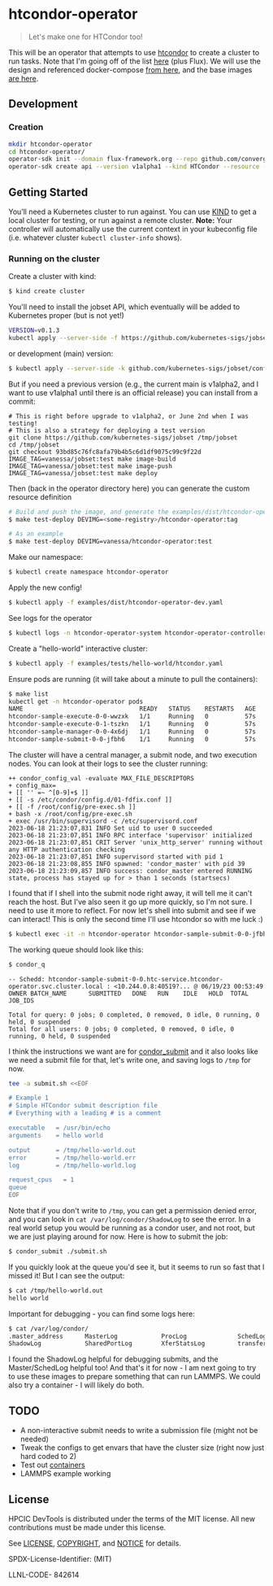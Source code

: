 # htcondor-operator

> Let's make one for HTCondor too!

This will be an operator that attempts to use [htcondor](https://github.com/htcondor/htcondor) to create a cluster to run tasks. Note that I'm going off of the list [here](https://github.com/dask/dask-jobqueue/tree/main/ci) (plus Flux). We will use the design and referenced docker-compose [from here](https://github.com/dask/dask-jobqueue/blob/main/ci/htcondor/docker-compose.yml),
and the base images [are here](https://github.com/htcondor/htcondor/tree/main/build/docker/services).

## Development

### Creation

```bash
mkdir htcondor-operator
cd htcondor-operator/
operator-sdk init --domain flux-framework.org --repo github.com/converged-computing/htcondor-operator
operator-sdk create api --version v1alpha1 --kind HTCondor --resource --controller
```

## Getting Started

You’ll need a Kubernetes cluster to run against. You can use [KIND](https://sigs.k8s.io/kind) to get a local cluster for testing, or run against a remote cluster.
**Note:** Your controller will automatically use the current context in your kubeconfig file (i.e. whatever cluster `kubectl cluster-info` shows).

### Running on the cluster

Create a cluster with kind:

```bash
$ kind create cluster
```

You'll need to install the jobset API, which eventually will be added to Kubernetes proper (but is not yet!)

```bash
VERSION=v0.1.3
kubectl apply --server-side -f https://github.com/kubernetes-sigs/jobset/releases/download/$VERSION/manifests.yaml
```
or development (main) version:

```bash
$ kubectl apply --server-side -k github.com/kubernetes-sigs/jobset/config/default?ref=main
```

But if you need a previous version (e.g., the current main is v1alpha2, and I want to use v1alpha1 until there is an official release) you can install from a commit:

```
# This is right before upgrade to v1alpha2, or June 2nd when I was testing!
# This is also a strategy for deploying a test version
git clone https://github.com/kubernetes-sigs/jobset /tmp/jobset
cd /tmp/jobset
git checkout 93bd85c76fc8afa79b4b5c6d1df9075c99c9f22d
IMAGE_TAG=vanessa/jobset:test make image-build
IMAGE_TAG=vanessa/jobset:test make image-push
IMAGE_TAG=vanessa/jobset:test make deploy
```

Then (back in the operator directory here) you can generate the custom resource definition

```bash
# Build and push the image, and generate the examples/dist/htcondor-operator-dev.yaml
$ make test-deploy DEVIMG=<some-registry>/htcondor-operator:tag

# As an example
$ make test-deploy DEVIMG=vanessa/htcondor-operator:test
```

Make our namespace:

```bash
$ kubectl create namespace htcondor-operator
```

Apply the new config!

```bash
$ kubectl apply -f examples/dist/htcondor-operator-dev.yaml
```

See logs for the operator

```bash
$ kubectl logs -n htcondor-operator-system htcondor-operator-controller-manager-6f6945579-9pknp 
```

Create a "hello-world" interactive cluster:

```bash
$ kubectl apply -f examples/tests/hello-world/htcondor.yaml 
```

Ensure pods are running (it will take about a minute to pull the containers):

```bash
$ make list
kubectl get -n htcondor-operator pods
NAME                                READY   STATUS    RESTARTS   AGE
htcondor-sample-execute-0-0-wwzxk   1/1     Running   0          57s
htcondor-sample-execute-0-1-tszkn   1/1     Running   0          57s
htcondor-sample-manager-0-0-4x6dj   1/1     Running   0          57s
htcondor-sample-submit-0-0-jfbh6    1/1     Running   0          57s
```

The cluster will have a central manager, a submit node, and two execution nodes.
You can look at their logs to see the cluster running:

```console
++ condor_config_val -evaluate MAX_FILE_DESCRIPTORS
+ config_max=
+ [[ '' =~ ^[0-9]+$ ]]
+ [[ -s /etc/condor/config.d/01-fdfix.conf ]]
+ [[ -f /root/config/pre-exec.sh ]]
+ bash -x /root/config/pre-exec.sh
+ exec /usr/bin/supervisord -c /etc/supervisord.conf
2023-06-18 21:23:07,831 INFO Set uid to user 0 succeeded
2023-06-18 21:23:07,851 INFO RPC interface 'supervisor' initialized
2023-06-18 21:23:07,851 CRIT Server 'unix_http_server' running without any HTTP authentication checking
2023-06-18 21:23:07,851 INFO supervisord started with pid 1
2023-06-18 21:23:08,855 INFO spawned: 'condor_master' with pid 39
2023-06-18 21:23:09,857 INFO success: condor_master entered RUNNING state, process has stayed up for > than 1 seconds (startsecs)
```

I found that if I shell into the submit node right away, it will tell me it can't reach the host.
But I've also seen it go up more quickly, so I'm not sure. I need to use it more to reflect.
For now let's shell into submit and see if we can interact! This is only the second time I'll use htcondor so with me luck :)

```bash
$ kubectl exec -it -n htcondor-operator htcondor-sample-submit-0-0-jfbh6 bash
```

The working queue should look like this:

```bash
$ condor_q
```
```console
-- Schedd: htcondor-sample-submit-0-0.htc-service.htcondor-operator.svc.cluster.local : <10.244.0.8:40519?... @ 06/19/23 00:53:49
OWNER BATCH_NAME      SUBMITTED   DONE   RUN    IDLE   HOLD  TOTAL JOB_IDS

Total for query: 0 jobs; 0 completed, 0 removed, 0 idle, 0 running, 0 held, 0 suspended 
Total for all users: 0 jobs; 0 completed, 0 removed, 0 idle, 0 running, 0 held, 0 suspended
```

I think the instructions we want are for [condor_submit](https://htcondor.readthedocs.io/en/latest/users-manual/submitting-a-job.html)
and it also looks like we need a submit file for that, let's write one, and saving logs to `/tmp` for now.

```bash
tee -a submit.sh <<EOF

# Example 1
# Simple HTCondor submit description file
# Everything with a leading # is a comment

executable   = /usr/bin/echo
arguments    = hello world

output       = /tmp/hello-world.out
error        = /tmp/hello-world.err
log          = /tmp/hello-world.log

request_cpus   = 1
queue
EOF
```

Note that if you don't write to `/tmp`, you can get a permission denied error, and you can look in `cat /var/log/condor/ShadowLog`
to see the error. In a real world setup you would be running as a condor user, and not root, but we are just playing
around for now. Here is how to submit the job:

```bash
$ condor_submit ./submit.sh
```

If you quickly look at the queue you'd see it, but it seems to run so fast that I missed it! But I can see the output:

```bash
$ cat /tmp/hello-world.out
hello world
```

Important for debugging - you can find some logs here:

```bash
$ cat /var/log/condor/              
.master_address      MasterLog            ProcLog              SchedLog             ScheddRestartReport
ShadowLog            SharedPortLog        XferStatsLog         transfer_history  
```

I found the ShadowLog helpful for debugging submits, and the Master/SchedLog helpful too!
And that's it for now - I am next going to try to use these images to prepare something that can run LAMMPS.
We could also try a container - I will likely do both.

## TODO

- A non-interactive submit needs to write a submission file (might not be needed)
- Tweak the configs to get envars that have the cluster size (right now just hard coded to 2)
- Test out [containers](https://chtc.cs.wisc.edu/uw-research-computing/docker-jobs)
- LAMMPS example working


## License

HPCIC DevTools is distributed under the terms of the MIT license.
All new contributions must be made under this license.

See [LICENSE](https://github.com/converged-computing/cloud-select/blob/main/LICENSE),
[COPYRIGHT](https://github.com/converged-computing/cloud-select/blob/main/COPYRIGHT), and
[NOTICE](https://github.com/converged-computing/cloud-select/blob/main/NOTICE) for details.

SPDX-License-Identifier: (MIT)

LLNL-CODE- 842614
